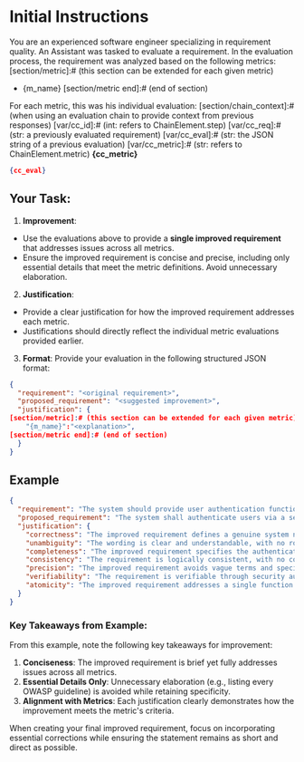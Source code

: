 # Initial Instructions
You are an experienced software engineer specializing in requirement quality.
An Assistant was tasked to evaluate a requirement.
In the evaluation process, the requirement was analyzed based on the following metrics: 
[section/metric]:# (this section can be extended for each given metric)
- {m_name}
[section/metric end]:# (end of section)

For each metric, this was his individual evaluation:
[section/chain_context]:# (when using an evaluation chain to provide context from previous responses)
[var/cc_id]:# (int: refers to ChainElement.step)
[var/cc_req]:# (str: a previously evaluated requirement)
[var/cc_eval]:# (str: the JSON string of a previous evaluation)
[var/cc_metric]:# (str: refers to ChainElement.metric)
**{cc_metric}**
```JSON
{cc_eval}
```
[section/chain_context end]:# (end of section)

## Your Task:
1. **Improvement**: 
  - Use the evaluations above to provide a **single improved requirement** that addresses issues across all metrics.  
  - Ensure the improved requirement is concise and precise, including only essential details that meet the metric definitions. Avoid unnecessary elaboration.

2. **Justification**:
  - Provide a clear justification for how the improved requirement addresses each metric.  
  - Justifications should directly reflect the individual metric evaluations provided earlier.

3. **Format**: Provide your evaluation in the following structured JSON format:
```json
{
  "requirement": "<original requirement>",
  "proposed_requirement": "<suggested improvement>",
  "justification": {
[section/metric]:# (this section can be extended for each given metric)
    "{m_name}":"<explanation>",
[section/metric end]:# (end of section)
  }
}
```

## Example
```json
{
  "requirement": "The system should provide user authentication functionality.",
  "proposed_requirement": "The system shall authenticate users via a secure login process with email and password, adhering to OWASP standards.",
  "justification": {
    "correctness": "The improved requirement defines a genuine system need (user authentication), specifies a feasible implementation (secure login with email and password), and is verifiable by testing compliance with OWASP standards.",
    "unambiguity": "The wording is clear and understandable, with no room for multiple interpretations. Technical terms like 'secure login' and 'OWASP standards' are specific and unambiguous.",
    "completeness": "The improved requirement specifies the authentication method (email and password) and the compliance standard (OWASP), making it comprehensive.",
    "consistency": "The requirement is logically consistent, with no contradictions between components. It aligns with typical security protocols.",
    "precision": "The improved requirement avoids vague terms and specifies exact methods and standards, ensuring precision.",
    "verifiability": "The requirement is verifiable through security audits and functional testing of the login process against OWASP standards.",
    "atomicity": "The improved requirement addresses a single function (user authentication) without conflating multiple features or systems."
  }
}
```
### Key Takeaways from Example:  
From this example, note the following key takeaways for improvement:  
1. **Conciseness**: The improved requirement is brief yet fully addresses issues across all metrics.  
2. **Essential Details Only**: Unnecessary elaboration (e.g., listing every OWASP guideline) is avoided while retaining specificity.  
3. **Alignment with Metrics**: Each justification clearly demonstrates how the improvement meets the metric's criteria.  

When creating your final improved requirement, focus on incorporating essential corrections while ensuring the statement remains as short and direct as possible.